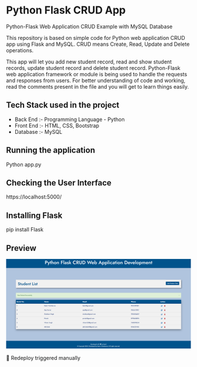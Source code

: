 # Python Flask CRUD App

Python-Flask Web Application CRUD Example with MySQL Database

This repository is based on simple code for Python web application CRUD app using Flask and MySQL. 
CRUD means Create, Read, Update and Delete operations. 

This app will let you add new student record, read and show student records, update student record and delete student record. Python-Flask web application framework or module is being used to handle the requests and responses from users.
For better understanding of code and working, read the comments present in the file and you will get to learn things easily.

## Tech Stack used in the project

- Back End :- Programming Language - Python
- Front End :- HTML, CSS, Bootstrap
- Database :- MySQL

## Running the application

Python app.py

## Checking the User Interface

https://localhost:5000/

## Installing Flask 

pip install Flask

## Preview

![screenshot](preview.png)

🚀 Redeploy triggered manually
